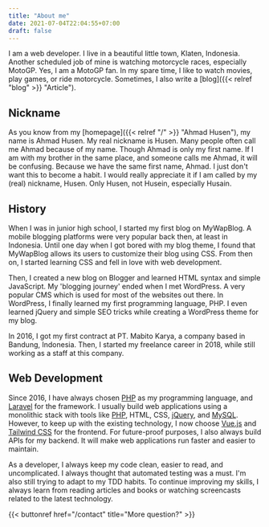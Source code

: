 ```yaml
---
title: "About me"
date: 2021-07-04T22:04:55+07:00
draft: false
---
```


I am a web developer. I live in a beautiful little town, Klaten, Indonesia. Another scheduled job of mine is watching motorcycle races, especially MotoGP. Yes, I am a MotoGP fan. In my spare time, I like to watch movies, play games, or ride motorcycle. Sometimes, I also write a [blog]({{< relref "blog" >}} "Article").

## Nickname

As you know from my [homepage]({{< relref "/" >}} "Ahmad Husen"), my name is Ahmad Husen. My real nickname is Husen. Many people often call me Ahmad because of my name. Though Ahmad is only my first name. If I am with my brother in the same place, and someone calls me Ahmad, it will be confusing. Because we have the same first name, Ahmad. I just don't want this to become a habit. I would really appreciate it if I am called by my (real) nickname, Husen. Only Husen, not Husein, especially Husain.

## History

When I was in junior high school, I started my first blog on MyWapBlog. A mobile blogging platforms were very popular back then, at least in Indonesia. Until one day when I got bored with my blog theme, I found that MyWapBlog allows its users to customize their blog using CSS. From then on, I started learning CSS and fell in love with web development.

Then, I created a new blog on Blogger and learned HTML syntax and simple JavaScript. My 'blogging journey' ended when I met WordPress. A very popular CMS which is used for most of the websites out there. In WordPress, I finally learned my first programming language, PHP. I even learned jQuery and simple SEO tricks while creating a WordPress theme for my blog.

In 2016, I got my first contract at PT. Mabito Karya, a company based in Bandung, Indonesia. Then, I started my freelance career in 2018, while still working as a staff at this company.

## Web Development

Since 2016, I have always chosen [PHP](https://www.php.net/ "PHP") as my programming language, and [Laravel](https://laravel.com/ "Laravel") for the framework. I usually build web applications using a monolithic stack with tools like [PHP](https://www.php.net/ "PHP"), HTML, CSS, [jQuery](https://jquery.com/ "jQuery"), and [MySQL](https://www.mysql.com/ "MySQL"). However, to keep up with the existing technology, I now choose [Vue.js](https://vuejs.org/ "Vue.js") and [Tailwind CSS](https://tailwindcss.com/ "TailwindCSS") for the frontend. For future-proof purposes, I also always build APIs for my backend. It will make web applications run faster and easier to maintain.

As a developer, I always keep my code clean, easier to read, and uncomplicated. I always thought that automated testing was a must. I'm also still trying to adapt to my TDD habits. To continue improving my skills, I always learn from reading articles and books or watching screencasts related to the latest technology.

{{< buttonref href="/contact" title="More question?" >}}
